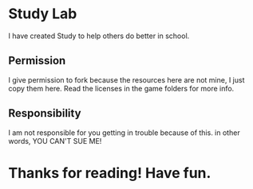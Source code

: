 # Study Lab
I have created Study to help others do better in school.
## Permission
I give permission to fork because the resources here are not mine, I just copy them here. Read the licenses in the game folders for more info.
## Responsibility
I am not responsible for you getting in trouble because of this. in other words, YOU CAN'T SUE ME!
# Thanks for reading! Have fun.
